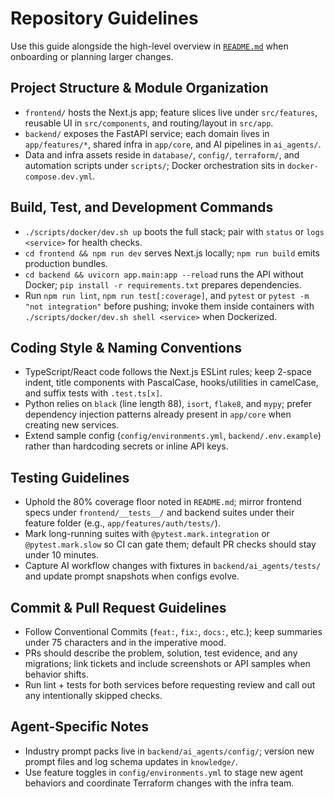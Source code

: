 # Repository Guidelines

Use this guide alongside the high-level overview in [`README.md`](README.md) when onboarding or planning larger changes.

## Project Structure & Module Organization
- `frontend/` hosts the Next.js app; feature slices live under `src/features`, reusable UI in `src/components`, and routing/layout in `src/app`.
- `backend/` exposes the FastAPI service; each domain lives in `app/features/*`, shared infra in `app/core`, and AI pipelines in `ai_agents/`.
- Data and infra assets reside in `database/`, `config/`, `terraform/`, and automation scripts under `scripts/`; Docker orchestration sits in `docker-compose.dev.yml`.

## Build, Test, and Development Commands
- `./scripts/docker/dev.sh up` boots the full stack; pair with `status` or `logs <service>` for health checks.
- `cd frontend && npm run dev` serves Next.js locally; `npm run build` emits production bundles.
- `cd backend && uvicorn app.main:app --reload` runs the API without Docker; `pip install -r requirements.txt` prepares dependencies.
- Run `npm run lint`, `npm run test[:coverage]`, and `pytest` or `pytest -m "not integration"` before pushing; invoke them inside containers with `./scripts/docker/dev.sh shell <service>` when Dockerized.

## Coding Style & Naming Conventions
- TypeScript/React code follows the Next.js ESLint rules; keep 2-space indent, title components with PascalCase, hooks/utilities in camelCase, and suffix tests with `.test.ts[x]`.
- Python relies on `black` (line length 88), `isort`, `flake8`, and `mypy`; prefer dependency injection patterns already present in `app/core` when creating new services.
- Extend sample config (`config/environments.yml`, `backend/.env.example`) rather than hardcoding secrets or inline API keys.

## Testing Guidelines
- Uphold the 80% coverage floor noted in `README.md`; mirror frontend specs under `frontend/__tests__/` and backend suites under their feature folder (e.g., `app/features/auth/tests/`).
- Mark long-running suites with `@pytest.mark.integration` or `@pytest.mark.slow` so CI can gate them; default PR checks should stay under 10 minutes.
- Capture AI workflow changes with fixtures in `backend/ai_agents/tests/` and update prompt snapshots when configs evolve.

## Commit & Pull Request Guidelines
- Follow Conventional Commits (`feat:`, `fix:`, `docs:`, etc.); keep summaries under 75 characters and in the imperative mood.
- PRs should describe the problem, solution, test evidence, and any migrations; link tickets and include screenshots or API samples when behavior shifts.
- Run lint + tests for both services before requesting review and call out any intentionally skipped checks.

## Agent-Specific Notes
- Industry prompt packs live in `backend/ai_agents/config/`; version new prompt files and log schema updates in `knowledge/`.
- Use feature toggles in `config/environments.yml` to stage new agent behaviors and coordinate Terraform changes with the infra team.
